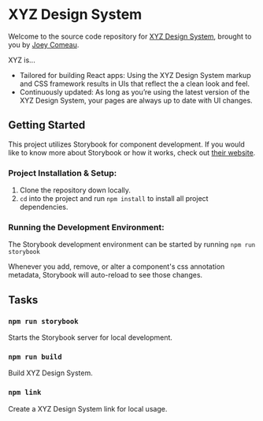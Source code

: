 # XYZ Design System

Welcome to the source code repository for [XYZ Design System](https://github.com/comeaujoseph/xyz-design), brought to you by [Joey Comeau](https://www.instagram.com/webdesign.joey/).

XYZ is...

- Tailored for building React apps: Using the XYZ Design System markup and CSS framework results in UIs that reflect the a clean look and feel.
- Continuously updated: As long as you’re using the latest version of the XYZ Design System, your pages are always up to date with UI changes.

## Getting Started

This project utilizes Storybook for component development. If you would like to know more about Storybook or how it works, check out [their website](https://storybook.js.org/).

### **Project Installation & Setup:**

1. Clone the repository down locally.
2. `cd` into the project and run `npm install` to install all project dependencies.

### Running the Development Environment:

The Storybook development environment can be started by running `npm run storybook`

Whenever you add, remove, or alter a component's css annotation metadata, Storybook will auto-reload to see those changes.

## Tasks

### `npm run storybook`

Starts the Storybook server for local development.

### `npm run build`

Build XYZ Design System.

### `npm link`

Create a XYZ Design System link for local usage.
